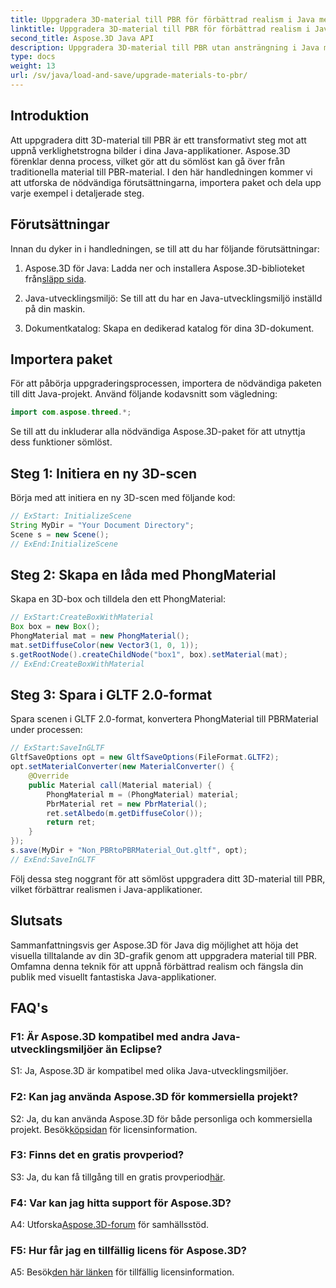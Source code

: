 ```yaml
---
title: Uppgradera 3D-material till PBR för förbättrad realism i Java med Aspose.3D
linktitle: Uppgradera 3D-material till PBR för förbättrad realism i Java med Aspose.3D
second_title: Aspose.3D Java API
description: Uppgradera 3D-material till PBR utan ansträngning i Java med Aspose.3D. Uppnå förbättrad realism för fängslande bilder.
type: docs
weight: 13
url: /sv/java/load-and-save/upgrade-materials-to-pbr/
---
```

## Introduktion

Att uppgradera ditt 3D-material till PBR är ett transformativt steg mot att uppnå verklighetstrogna bilder i dina Java-applikationer. Aspose.3D förenklar denna process, vilket gör att du sömlöst kan gå över från traditionella material till PBR-material. I den här handledningen kommer vi att utforska de nödvändiga förutsättningarna, importera paket och dela upp varje exempel i detaljerade steg.

## Förutsättningar

Innan du dyker in i handledningen, se till att du har följande förutsättningar:

1.  Aspose.3D för Java: Ladda ner och installera Aspose.3D-biblioteket från[släpp sida](https://releases.aspose.com/3d/java/).

2. Java-utvecklingsmiljö: Se till att du har en Java-utvecklingsmiljö inställd på din maskin.

3. Dokumentkatalog: Skapa en dedikerad katalog för dina 3D-dokument.

## Importera paket

För att påbörja uppgraderingsprocessen, importera de nödvändiga paketen till ditt Java-projekt. Använd följande kodavsnitt som vägledning:

```java
import com.aspose.threed.*;
```

Se till att du inkluderar alla nödvändiga Aspose.3D-paket för att utnyttja dess funktioner sömlöst.

## Steg 1: Initiera en ny 3D-scen

Börja med att initiera en ny 3D-scen med följande kod:

```java
// ExStart: InitializeScene
String MyDir = "Your Document Directory";
Scene s = new Scene();
// ExEnd:InitializeScene
```

## Steg 2: Skapa en låda med PhongMaterial

Skapa en 3D-box och tilldela den ett PhongMaterial:

```java
// ExStart:CreateBoxWithMaterial
Box box = new Box();
PhongMaterial mat = new PhongMaterial();
mat.setDiffuseColor(new Vector3(1, 0, 1));
s.getRootNode().createChildNode("box1", box).setMaterial(mat);
// ExEnd:CreateBoxWithMaterial
```

## Steg 3: Spara i GLTF 2.0-format

Spara scenen i GLTF 2.0-format, konvertera PhongMaterial till PBRMaterial under processen:

```java
// ExStart:SaveInGLTF
GltfSaveOptions opt = new GltfSaveOptions(FileFormat.GLTF2);
opt.setMaterialConverter(new MaterialConverter() {
    @Override
    public Material call(Material material) {
        PhongMaterial m = (PhongMaterial) material;
        PbrMaterial ret = new PbrMaterial();
        ret.setAlbedo(m.getDiffuseColor());
        return ret;
    }
});
s.save(MyDir + "Non_PBRtoPBRMaterial_Out.gltf", opt);
// ExEnd:SaveInGLTF
```

Följ dessa steg noggrant för att sömlöst uppgradera ditt 3D-material till PBR, vilket förbättrar realismen i Java-applikationer.

## Slutsats

Sammanfattningsvis ger Aspose.3D för Java dig möjlighet att höja det visuella tilltalande av din 3D-grafik genom att uppgradera material till PBR. Omfamna denna teknik för att uppnå förbättrad realism och fängsla din publik med visuellt fantastiska Java-applikationer.

## FAQ's

### F1: Är Aspose.3D kompatibel med andra Java-utvecklingsmiljöer än Eclipse?

S1: Ja, Aspose.3D är kompatibel med olika Java-utvecklingsmiljöer.

### F2: Kan jag använda Aspose.3D för kommersiella projekt?

 S2: Ja, du kan använda Aspose.3D för både personliga och kommersiella projekt. Besök[köpsidan](https://purchase.aspose.com/buy) för licensinformation.

### F3: Finns det en gratis provperiod?

 S3: Ja, du kan få tillgång till en gratis provperiod[här](https://releases.aspose.com/).

### F4: Var kan jag hitta support för Aspose.3D?

 A4: Utforska[Aspose.3D-forum](https://forum.aspose.com/c/3d/18) för samhällsstöd.

### F5: Hur får jag en tillfällig licens för Aspose.3D?

 A5: Besök[den här länken](https://purchase.aspose.com/temporary-license/) för tillfällig licensinformation.